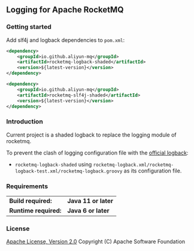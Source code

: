 ## Logging for Apache RocketMQ

### Getting started

Add slf4j and logback dependencies to `pom.xml`:
```xml
<dependency>
    <groupId>io.github.aliyun-mq</groupId>
    <artifactId>rocketmq-logback-shaded</artifactId>
    <version>${latest-version}</version>
</dependency>

<dependency>
    <groupId>io.github.aliyun-mq</groupId>
    <artifactId>rocketmq-slf4j-shaded</artifactId>
    <version>${latest-version}</version>
</dependency>
```

### Introduction

Current project is a shaded logback to replace the logging module of rocketmq.

To prevent the clash of logging configuration file with the [official logback](https://github.com/qos-ch/logback):

* `rocketmq-logback-shaded` using `rocketmq-logback.xml/rocketmq-logback-test.xml/rocketmq-logback.groovy` as its
  configuration file.

### Requirements

<table>
  <tr>
    <td><b>Build required:</b></td>
    <td><b>Java 11 or later</b></td>
  </tr>
  <tr>
    <td><b>Runtime required:</b></td>
    <td><b>Java 6 or later</b></td>
  </tr>
</table>

### License
[Apache License, Version 2.0](http://www.apache.org/licenses/LICENSE-2.0.html) Copyright (C) Apache Software Foundation
